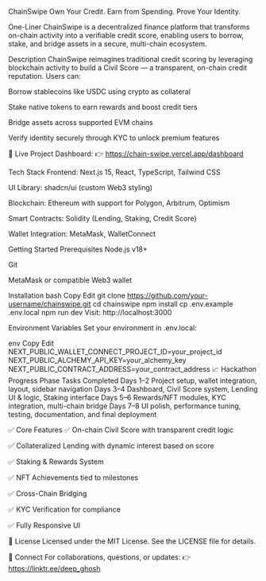 ChainSwipe
Own Your Credit. Earn from Spending. Prove Your Identity.

One-Liner
ChainSwipe is a decentralized finance platform that transforms on-chain activity into a verifiable credit score, enabling users to borrow, stake, and bridge assets in a secure, multi-chain ecosystem.

Description
ChainSwipe reimagines traditional credit scoring by leveraging blockchain activity to build a Civil Score — a transparent, on-chain credit reputation.
Users can:

Borrow stablecoins like USDC using crypto as collateral

Stake native tokens to earn rewards and boost credit tiers

Bridge assets across supported EVM chains

Verify identity securely through KYC to unlock premium features

🔗 Live Project
Dashboard:
👉 https://chain-swipe.vercel.app/dashboard

 Tech Stack
Frontend: Next.js 15, React, TypeScript, Tailwind CSS

UI Library: shadcn/ui (custom Web3 styling)

Blockchain: Ethereum with support for Polygon, Arbitrum, Optimism

Smart Contracts: Solidity (Lending, Staking, Credit Score)

Wallet Integration: MetaMask, WalletConnect

 Getting Started
Prerequisites
Node.js v18+

Git

MetaMask or compatible Web3 wallet

Installation
bash
Copy
Edit
git clone https://github.com/your-username/chainswipe.git
cd chainswipe
npm install
cp .env.example .env.local
npm run dev
Visit: http://localhost:3000

 Environment Variables
Set your environment in .env.local:

env
Copy
Edit
NEXT_PUBLIC_WALLET_CONNECT_PROJECT_ID=your_project_id
NEXT_PUBLIC_ALCHEMY_API_KEY=your_alchemy_key
NEXT_PUBLIC_CONTRACT_ADDRESS=your_contract_address
📈 Hackathon Progress
Phase	Tasks Completed
Days 1–2	Project setup, wallet integration, layout, sidebar navigation
Days 3–4	Dashboard, Civil Score system, Lending UI & logic, Staking interface
Days 5–6	Rewards/NFT modules, KYC integration, multi-chain bridge
Days 7–8	UI polish, performance tuning, testing, documentation, and final deployment

✅ Core Features
✅ On-chain Civil Score with transparent credit logic

✅ Collateralized Lending with dynamic interest based on score

✅ Staking & Rewards System

✅ NFT Achievements tied to milestones

✅ Cross-Chain Bridging

✅ KYC Verification for compliance

✅ Fully Responsive UI

📄 License
Licensed under the MIT License. See the LICENSE file for details.

🔗 Connect
For collaborations, questions, or updates:
👉 https://linktr.ee/deep_ghosh

